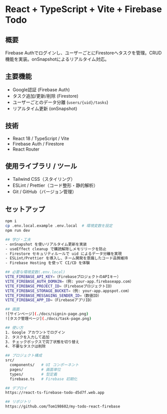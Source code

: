 # React + TypeScript + Vite + Firebase Todo

## 概要
Firebase Authでログインし、ユーザーごとにFirestoreへタスクを管理。CRUD機能を実装。onSnapshotによるリアルタイム対応。

## 主要機能
- Google認証 (Firebase Auth)
- タスク追加/更新/削除 (Firestore)
- ユーザーごとのデータ分離 (`users/{uid}/tasks`)
- リアルタイム更新 (onSnapshot)

## 技術
- React 18 / TypeScript / Vite
- Firebase Auth / Firestore
- React Router

## 使用ライブラリ / ツール
- Tailwind CSS（スタイリング）
- ESLint / Prettier（コード整形・静的解析）
- Git / GitHub（バージョン管理）

## セットアップ
```bash
npm i
cp .env.local.example .env.local  # 環境変数を設定
npm run dev

## 学び・工夫
- onSnapshot を使いリアルタイム更新を実装
- useEffect cleanup で購読解除しメモリリークを防止
- Firestore セキュリティルールで uid によるデータ分離を実現
- ESLint/Prettier を導入し、チーム開発を意識したコード品質維持
- Firebase Hosting を使って CI/CD を体験

## 必要な環境変数(.env.local)
VITE_FIREBASE_API_KEY=（FirebaseプロジェクトのAPIキー）
VITE_FIREBASE_AUTH_DOMAIN=（例: your-app.firebaseapp.com）
VITE_FIREBASE_PROJECT_ID=（FirebaseプロジェクトID）
VITE_FIREBASE_STORAGE_BUCKET=（例: your-app.appspot.com）
VITE_FIREBASE_MESSAGING_SENDER_ID=（数値ID）
VITE_FIREBASE_APP_ID=（FirebaseアプリID）

## 画面
![サインページ](./docs/signin-page.png)
![タスク管理ページ](./docs/task-page.png)

## 使い方
1. Google アカウントでログイン
2. タスクを入力して追加
3. チェックボックスで完了状態を切り替え
4. 不要なタスクは削除

## プロジェクト構成
src/
  components/   # UI コンポーネント
  pages/        # 画面単位
  types/        # 型定義
  firebase.ts   # Firebase 初期化

## デプロイ
https://react-ts-firebase-todo-d5d7f.web.app

## リポジトリ
https://github.com/Tom198602/my-todo-react-firebase





